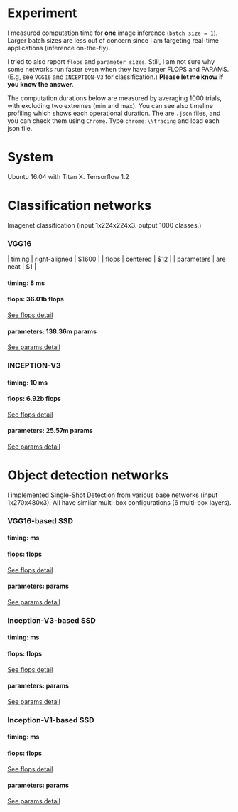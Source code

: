 # Experiment

I measured computation time for **one** image inference (`batch size = 1`). Larger batch sizes are less out of concern since I am targeting real-time applications (inference on-the-fly).

I tried to also report `flops` and `parameter sizes`. Still, I am not sure why some networks run faster even when they have larger FLOPS and PARAMS. (E.g, see `VGG16` and `INCEPTION-V3` for classification.) **Please let me know if you know the answer**.

The computation durations below are measured by averaging 1000 trials, with excluding two extremes (min and max). You can see also timeline profiling which shows each operational duration. The are `.json` files, and you can check them using `Chrome`. Type `chrome:\\tracing` and load each json file.


# System

Ubuntu 16.04 with Titan X. Tensorflow 1.2

# Classification networks 

Imagenet classification (input 1x224x224x3. output 1000 classes.)

### VGG16

| timing      | right-aligned | $1600 |
| flops      | centered      |   $12 |
| parameters | are neat      |    $1 |

#### timing: 8 ms

#### flops: 36.01b flops
[See flops detail](vgg16_flops_detail.md)

#### parameters: 138.36m params
[See params detail](vgg16_params_detail.md)

### INCEPTION-V3

#### timing: 10 ms

#### flops: 6.92b flops
[See flops detail](incep1_flops_detail.md)

#### parameters: 25.57m params
[See params detail](incep1_params_detail.md)

# Object detection networks 

I implemented Single-Shot Detection from various base networks (input 1x270x480x3). All have similar multi-box configurations (6 multi-box layers).

### VGG16-based SSD

#### timing:  ms

#### flops:  flops
[See flops detail]()

#### parameters:  params
[See params detail]()

### Inception-V3-based SSD

#### timing:  ms

#### flops:  flops
[See flops detail]()

#### parameters:  params
[See params detail]()


### Inception-V1-based SSD

#### timing:  ms

#### flops:  flops
[See flops detail]()

#### parameters:  params
[See params detail]()

